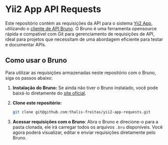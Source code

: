 # Yii2 App API Requests

Este repositório contém as requisições da API para o sistema [Yii2 App](https://github.com/thalis-freitas/yii2-app), utilizando o [cliente de API Bruno](https://www.usebruno.com/). O Bruno é uma ferramenta opensource rápida e compatível com Git para gerenciamento de requisições de API, ideal para projetos que necessitam de uma abordagem eficiente para testar e documentar APIs.

## Como usar o Bruno
Para utilizar as requisições armazenadas neste repositório com o Bruno, siga os passos abaixo:

1. **Instalação do Bruno:**
   Se ainda não tiver o Bruno instalado, você pode baixá-lo diretamente do [site oficial](https://www.usebruno.com/downloads).

2. **Clone este repositório:**
   ```bash
   git clone git@github.com:thalis-freitas/yii2-app-requests.git
   ```
3. **Acessar requisições com o Bruno**:
Abra o Bruno e direcione-o para a pasta clonada, ele irá carregar todos os arquivos `.bru` disponíveis. Você agora poderá visualizar, editar e enviar requisições diretamente pelo Bruno.
